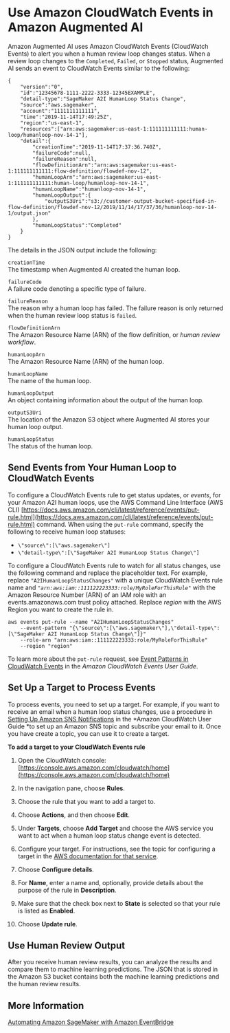 # Use Amazon CloudWatch Events in Amazon Augmented AI<a name="a2i-cloudwatch-events"></a>

Amazon Augmented AI uses Amazon CloudWatch Events \(CloudWatch Events\) to alert you when a human review loop changes status\. When a review loop changes to the `Completed`, `Failed`, or `Stopped` status, Augmented AI sends an event to CloudWatch Events similar to the following:

```
{
    "version":"0",
    "id":"12345678-1111-2222-3333-12345EXAMPLE",
    "detail-type":"SageMaker A2I HumanLoop Status Change",
    "source":"aws.sagemaker",
    "account":"1111111111111",
    "time":"2019-11-14T17:49:25Z",
    "region":"us-east-1",
    "resources":["arn:aws:sagemaker:us-east-1:111111111111:human-loop/humanloop-nov-14-1"],
    "detail":{
        "creationTime":"2019-11-14T17:37:36.740Z",
        "failureCode":null,
        "failureReason":null,
        "flowDefinitionArn":"arn:aws:sagemaker:us-east-1:111111111111:flow-definition/flowdef-nov-12",
        "humanLoopArn":"arn:aws:sagemaker:us-east-1:111111111111:human-loop/humanloop-nov-14-1",
        "humanLoopName":"humanloop-nov-14-1",
        "humanLoopOutput":{ 
            "outputS3Uri":"s3://customer-output-bucket-specified-in-flow-definition/flowdef-nov-12/2019/11/14/17/37/36/humanloop-nov-14-1/output.json"
        },
        "humanLoopStatus":"Completed"
    }
}
```

The details in the JSON output include the following:

`creationTime`  
The timestamp when Augmented AI created the human loop\.

`failureCode`  
A failure code denoting a specific type of failure\.

`failureReason`  
The reason why a human loop has failed\. The failure reason is only returned when the human review loop status is `failed`\.

`flowDefinitionArn`  
The Amazon Resource Name \(ARN\) of the flow definition, or *human review workflow*\.

`humanLoopArn`  
The Amazon Resource Name \(ARN\) of the human loop\.

`humanLoopName`  
The name of the human loop\.

`humanLoopOutput`  
An object containing information about the output of the human loop\.

`outputS3Uri`  
The location of the Amazon S3 object where Augmented AI stores your human loop output\.

`humanLoopStatus`  
The status of the human loop\.

## Send Events from Your Human Loop to CloudWatch Events<a name="a2i-cloud-watch-events-rule-setup"></a>

To configure a CloudWatch Events rule to get status updates, or *events*, for your Amazon A2I human loops, use the AWS Command Line Interface \(AWS CLI\) [https://docs.aws.amazon.com/cli/latest/reference/events/put-rule.html](https://docs.aws.amazon.com/cli/latest/reference/events/put-rule.html) command\. When using the `put-rule` command, specify the following to receive human loop statuses: 
+ `\"source\":[\"aws.sagemaker\"]`
+ `\"detail-type\":[\"SageMaker A2I HumanLoop Status Change\"]`

To configure a CloudWatch Events rule to watch for all status changes, use the following command and replace the placeholder text\. For example, replace `"A2IHumanLoopStatusChanges"` with a unique CloudWatch Events rule name and *`"arn:aws:iam::111122223333:role/MyRoleForThisRule"`* with the Amazon Resource Number \(ARN\) of an IAM role with an events\.amazonaws\.com trust policy attached\. Replace *region* with the AWS Region you want to create the rule in\. 

```
aws events put-rule --name "A2IHumanLoopStatusChanges" 
    --event-pattern "{\"source\":[\"aws.sagemaker\"],\"detail-type\":[\"SageMaker A2I HumanLoop Status Change\"]}" 
    --role-arn "arn:aws:iam::111122223333:role/MyRoleForThisRule" 
    --region "region"
```

 To learn more about the `put-rule` request, see [Event Patterns in CloudWatch Events](https://docs.aws.amazon.com/AmazonCloudWatch/latest/events/CloudWatchEventsandEventPatterns.html) in the *Amazon CloudWatch Events User Guide*\.

## Set Up a Target to Process Events<a name="a2i-subscribe-cloud-watch-events"></a>

To process events, you need to set up a target\. For example, if you want to receive an email when a human loop status changes, use a procedure in [Setting Up Amazon SNS Notifications](https://docs.aws.amazon.com/AmazonCloudWatch/latest/monitoring/US_SetupSNS.html) in the *Amazon CloudWatch User Guide *to set up an Amazon SNS topic and subscribe your email to it\. Once you have create a topic, you can use it to create a target\. 

**To add a target to your CloudWatch Events rule**

1. Open the CloudWatch console: [https://console.aws.amazon.com/cloudwatch/home](https://console.aws.amazon.com/cloudwatch/home)

1. In the navigation pane, choose **Rules**\.

1. Choose the rule that you want to add a target to\. 

1. Choose **Actions**, and then choose **Edit**\.

1. Under **Targets**, choose **Add Target** and choose the AWS service you want to act when a human loop status change event is detected\. 

1. Configure your target\. For instructions, see the topic for configuring a target in the [AWS documentation for that service](https://docs.aws.amazon.com/index.html)\.

1. Choose **Configure details**\.

1. For **Name**, enter a name and, optionally, provide details about the purpose of the rule in **Description**\. 

1. Make sure that the check box next to **State** is selected so that your rule is listed as **Enabled**\. 

1. Choose **Update rule**\.

## Use Human Review Output<a name="using-human-review-output"></a>

After you receive human review results, you can analyze the results and compare them to machine learning predictions\. The JSON that is stored in the Amazon S3 bucket contains both the machine learning predictions and the human review results\.

## More Information<a name="amazon-augmented-ai-programmatic-walkthroughs"></a>

[Automating Amazon SageMaker with Amazon EventBridge](automating-sagemaker-with-eventbridge.md)